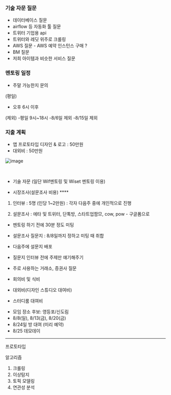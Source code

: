 ### 기술 자문 질문
- 데이터베이스 질문
- airflow 등 자동화 툴 질문
- 트위터 기업용 api 
- 트위터와 레딧 위주로 크롤링
- AWS 질문 - AWS  예약 인스턴스 구매 ?
- BM 질문
- 저희 아이템과 비슷한 서비스 질문

### 멘토링 일정
- 주말 가능한지 문의 

(평일)
- 오후 6시 이후

(제외)
-평일 9시~18시
-8/6일 제외
-8/15일 제외



### 지출 계획
- 앱 프로토타입 디자인 & 로고 : 50만원
- 대외비 : 50만원


![image](https://user-images.githubusercontent.com/73813367/127762144-d3cf83a2-6a1a-4981-9405-f676399c18a1.png)

<br>

- 기술 자문 (일단 Wif멘토링 및 Wiset 멘토링 이용)
 


- 시장조사(설문조사 비용) ****
1) 인터뷰 : 5명 (인당 1~2만원) : 각자 다음주 중에 개인적으로 진행


2) 설문조사 : 에타 및 트위터, 단톡방, 스타트업팜므, cow, pow - 구글폼으로 


- 멘토링 하기 전에 30분 정도 미팅


- 설문조사 질문지 : 8/8일까지 정하고 미팅 때 취합
- 다음주에 설문지 배포

- 질문지 
인터뷰 전에 주제만 얘기해주기
* 주로 사용하는 거래소, 증권사 질문


- 회의비 및 식비 
- 대외비(디자인 스튜디오 대여비)

- 스터디룸 대여비

* 모임 장소 후보: 영등포/신도림 
* 8/8(일), 8/13(금), 8/20(금)
* 8/24일 방 대여 (미리 예약)
* 8/25 데모데이

---

프로토타입


알고리즘

1. 크롤링
2. 이상탐지
3. 토픽 모델링
4. 연관성 분석
